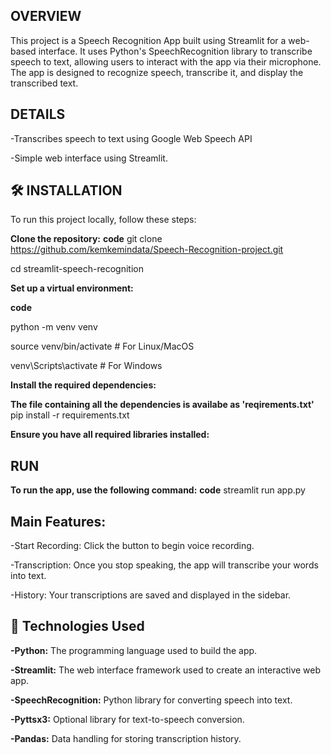## OVERVIEW
This project is a Speech Recognition App built using Streamlit for a web-based interface. 
It uses Python's SpeechRecognition library to transcribe speech to text, allowing users to interact with the app via their microphone. 
The app is designed to recognize speech, transcribe it, and display the transcribed text.

## DETAILS

-Transcribes speech to text using Google Web Speech API

-Simple web interface using Streamlit.

## 🛠️ INSTALLATION
To run this project locally, follow these steps:

**Clone the repository:**
**code**
git clone https://github.com/kemkemindata/Speech-Recognition-project.git

cd streamlit-speech-recognition



**Set up a virtual environment:**

**code**

python -m venv venv

source venv/bin/activate    # For Linux/MacOS

venv\Scripts\activate       # For Windows




**Install the required dependencies:**

**The file containing all the dependencies is availabe as 'reqirements.txt'**
pip install -r requirements.txt

**Ensure you have all required libraries installed:**


## RUN

**To run the app, use the following command:**
**code**
streamlit run app.py


## Main Features:

-Start Recording: Click the button to begin voice recording.

-Transcription: Once you stop speaking, the app will transcribe your words into text.

-History: Your transcriptions are saved and displayed in the sidebar.


## 🧰 Technologies Used
**-Python:** The programming language used to build the app.

**-Streamlit:** The web interface framework used to create an interactive web app.

**-SpeechRecognition:** Python library for converting speech into text.

**-Pyttsx3:**  Optional library for text-to-speech conversion.

**-Pandas:**  Data handling for storing transcription history.




